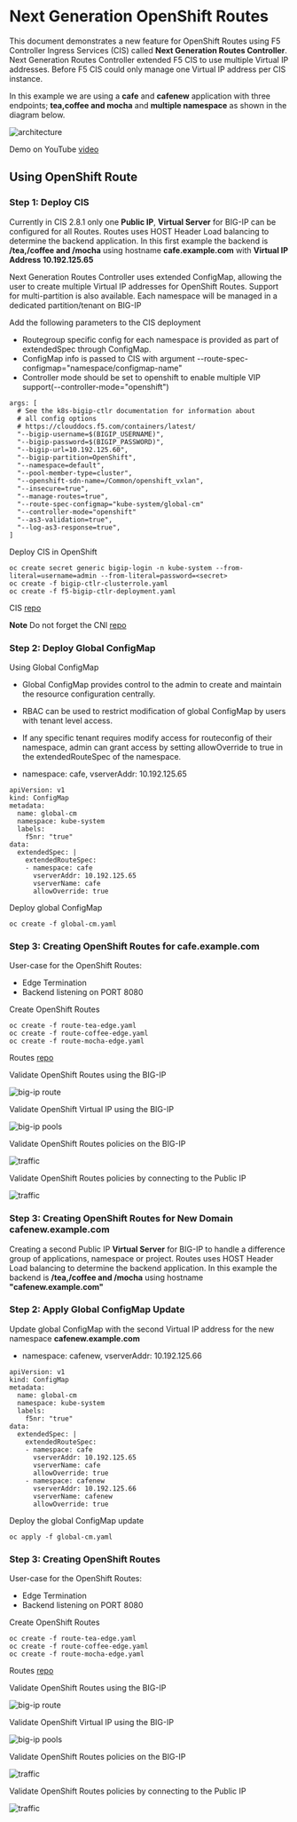 # Next Generation OpenShift Routes 

This document demonstrates a new feature for OpenShift Routes using F5 Controller Ingress Services (CIS) called **Next Generation Routes Controller**. Next Generation Routes Controller extended F5 CIS to use multiple Virtual IP addresses. Before F5 CIS could only manage one Virtual IP address per CIS instance. 

In this example we are using a **cafe** and **cafenew** application with three endpoints; **tea,coffee and mocha** and **multiple namespace** as shown in the diagram below. 

![architecture](https://github.com/mdditt2000/openshift-4-9/blob/main/next-gen-routes/diagram/2022-06-06_15-57-24.png)

Demo on YouTube [video]()

## Using OpenShift Route

### Step 1: Deploy CIS

Currently in CIS 2.8.1 only one **Public IP**, **Virtual Server** for BIG-IP can be configured for all Routes. Routes uses HOST Header Load balancing to determine the backend application. In this first example the backend is **/tea,/coffee and /mocha** using hostname **cafe.example.com** with **Virtual IP Address 10.192.125.65**

Next Generation Routes Controller uses extended ConfigMap, allowing the user to create multiple Virtual IP addresses for OpenShift Routes. Support for multi-partition is also available. Each namespace will be managed in a dedicated partition/tenant on BIG-IP

Add the following parameters to the CIS deployment

* Routegroup specific config for each namespace is provided as part of extendedSpec through ConfigMap.
* ConfigMap info is passed to CIS with argument --route-spec-configmap="namespace/configmap-name"
* Controller mode should be set to openshift to enable multiple VIP support(--controller-mode="openshift")

```
args: [
  # See the k8s-bigip-ctlr documentation for information about
  # all config options
  # https://clouddocs.f5.com/containers/latest/
  "--bigip-username=$(BIGIP_USERNAME)",
  "--bigip-password=$(BIGIP_PASSWORD)",
  "--bigip-url=10.192.125.60",
  "--bigip-partition=OpenShift",
  "--namespace=default",
  "--pool-member-type=cluster",
  "--openshift-sdn-name=/Common/openshift_vxlan",
  "--insecure=true",
  "--manage-routes=true",
  "--route-spec-configmap="kube-system/global-cm"
  "--controller-mode="openshift"
  "--as3-validation=true",
  "--log-as3-response=true",
]
```

Deploy CIS in OpenShift

```
oc create secret generic bigip-login -n kube-system --from-literal=username=admin --from-literal=password=<secret>
oc create -f bigip-ctlr-clusterrole.yaml
oc create -f f5-bigip-ctlr-deployment.yaml
```

CIS [repo](https://github.com/mdditt2000/openshift-4-9/tree/main/next-gen-routes/multi-vip/cis)

**Note** Do not forget the CNI [repo](https://github.com/mdditt2000/openshift-4-9/tree/main/next-gen-routes/multi-vip/cni)

### Step 2: Deploy Global ConfigMap

Using Global ConfigMap

* Global ConfigMap provides control to the admin to create and maintain the resource configuration centrally.
* RBAC can be used to restrict modification of global ConfigMap by users with tenant level access.
* If any specific tenant requires modify access for routeconfig of their namespace, admin can grant access by setting allowOverride to true in the extendedRouteSpec of the namespace.

* namespace: cafe, vserverAddr: 10.192.125.65

```
apiVersion: v1
kind: ConfigMap
metadata:
  name: global-cm
  namespace: kube-system
  labels:
    f5nr: "true"
data:
  extendedSpec: |
    extendedRouteSpec:
    - namespace: cafe
      vserverAddr: 10.192.125.65
      vserverName: cafe
      allowOverride: true
```

Deploy global ConfigMap

```
oc create -f global-cm.yaml
```

### Step 3: Creating OpenShift Routes for cafe.example.com

User-case for the OpenShift Routes:

- Edge Termination
- Backend listening on PORT 8080

Create OpenShift Routes

```
oc create -f route-tea-edge.yaml
oc create -f route-coffee-edge.yaml
oc create -f route-mocha-edge.yaml
```

Routes [repo](https://github.com/mdditt2000/openshift-4-9/tree/main/next-gen-routes/multi-vip/ocp-route/cafe/secure)

Validate OpenShift Routes using the BIG-IP

![big-ip route](https://github.com/mdditt2000/openshift-4-9/blob/main/next-gen-routes/diagram/2022-06-07_15-35-21.png)

Validate OpenShift Virtual IP using the BIG-IP

![big-ip pools](https://github.com/mdditt2000/openshift-4-9/blob/main/next-gen-routes/diagram/2022-06-07_15-37-33.png)

Validate OpenShift Routes policies on the BIG-IP

![traffic](https://github.com/mdditt2000/openshift-4-9/blob/main/next-gen-routes/diagram/2022-06-07_15-38-08.png)

Validate OpenShift Routes policies by connecting to the Public IP

![traffic](https://github.com/mdditt2000/openshift-4-9/blob/main/next-gen-routes/diagram/2022-06-07_15-38-33.png)

### Step 3: Creating OpenShift Routes for New Domain cafenew.example.com

Creating a second Public IP **Virtual Server** for BIG-IP to handle a difference group of applications, namespace or project. Routes uses HOST Header Load balancing to determine the backend application. In this example the backend is **/tea,/coffee and /mocha** using hostname **"cafenew.example.com"**

### Step 2: Apply Global ConfigMap Update

Update global ConfigMap with the second Virtual IP address for the new namespace **cafenew.example.com**

* namespace: cafenew, vserverAddr: 10.192.125.66

```
apiVersion: v1
kind: ConfigMap
metadata:
  name: global-cm
  namespace: kube-system
  labels:
    f5nr: "true"
data:
  extendedSpec: |
    extendedRouteSpec:
    - namespace: cafe
      vserverAddr: 10.192.125.65
      vserverName: cafe
      allowOverride: true
    - namespace: cafenew
      vserverAddr: 10.192.125.66
      vserverName: cafenew
      allowOverride: true
```

Deploy the global ConfigMap update

```
oc apply -f global-cm.yaml
```

### Step 3: Creating OpenShift Routes

User-case for the OpenShift Routes:

- Edge Termination
- Backend listening on PORT 8080

Create OpenShift Routes

```
oc create -f route-tea-edge.yaml
oc create -f route-coffee-edge.yaml
oc create -f route-mocha-edge.yaml
```

Routes [repo](https://github.com/mdditt2000/openshift-4-9/tree/main/next-gen-routes/multi-vip/ocp-route/cafenew/secure)

Validate OpenShift Routes using the BIG-IP

![big-ip route](https://github.com/mdditt2000/openshift-4-9/blob/main/next-gen-routes/diagram/2022-06-08_09-59-39.png)

Validate OpenShift Virtual IP using the BIG-IP

![big-ip pools](https://github.com/mdditt2000/openshift-4-9/blob/main/next-gen-routes/diagram/2022-06-08_10-01-21.png)

Validate OpenShift Routes policies on the BIG-IP

![traffic](https://github.com/mdditt2000/openshift-4-9/blob/main/next-gen-routes/diagram/2022-06-08_10-02-44.png)

Validate OpenShift Routes policies by connecting to the Public IP

![traffic](https://github.com/mdditt2000/openshift-4-9/blob/main/next-gen-routes/diagram/2022-06-08_10-03-40.png)